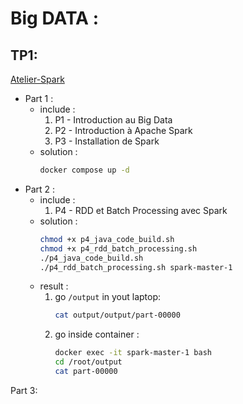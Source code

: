 # Big DATA :

## TP1:

[Atelier-Spark](https://liliasfaxi.github.io/Atelier-Spark/)

- Part 1 :
    - include : 
        1. P1 - Introduction au Big Data 
        2. P2 - Introduction à Apache Spark
        3. P3 - Installation de Spark 
    - solution :
        ```bash
        docker compose up -d
        ```
- Part 2 :
    - include :
        1. P4 - RDD et Batch Processing avec Spark 
    - solution :
        ```bash
        chmod +x p4_java_code_build.sh
        chmod +x p4_rdd_batch_processing.sh
        ./p4_java_code_build.sh
        ./p4_rdd_batch_processing.sh spark-master-1
        ```
    - result :
        1. go `/output` in yout laptop:
            ```bash
            cat output/output/part-00000
            ```
        2. go inside container : 
            ```bash
            docker exec -it spark-master-1 bash
            cd /root/output
            cat part-00000
            ```
Part 3:
